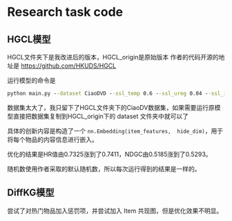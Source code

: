 # Research task code

## HGCL模型

HGCL文件夹下是我改进后的版本，HGCL_origin是原始版本
作者的代码开源的地址是   https://github.com/HKUDS/HGCL

运行模型的命令是   

```cmd
python main.py --dataset CiaoDVD --ssl_temp 0.6 --ssl_ureg 0.04 --ssl_ireg 0.05 --lr 0.055 --reg 0.065 --ssl_beta 0.3 --rank 3
```

数据集太大了，我只留下了HGCL文件夹下的CiaoDV数据集，如果需要运行原模型直接把数据集复制到HGCL_origin下的 dataset 文件夹中就可以了

具体的创新内容是构造了⼀个 `nn.Embedding(item_features,  hide_dim)`，⽤于将每个物品的内容信息进⾏嵌⼊。

优化的结果是HR值由0.7325涨到了0.7411，NDGC由0.5185涨到了0.5293。

随机数使用作者采取的默认随机数，所以每次运行得到的结果是一样的。

## DiffKG模型

尝试了对热门物品加⼊惩罚项，并尝试加入 Item  共现图，但是优化效果不明显。
